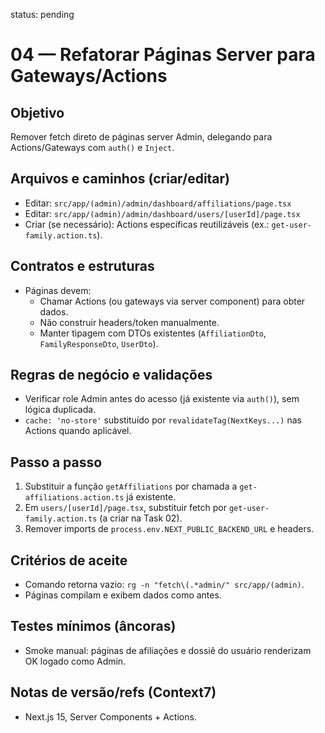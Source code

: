 status: pending

# 04 — Refatorar Páginas Server para Gateways/Actions

## Objetivo

Remover fetch direto de páginas server Admin, delegando para Actions/Gateways com `auth()` e `Inject`.

## Arquivos e caminhos (criar/editar)

- Editar: `src/app/(admin)/admin/dashboard/affiliations/page.tsx`
- Editar: `src/app/(admin)/admin/dashboard/users/[userId]/page.tsx`
- Criar (se necessário): Actions específicas reutilizáveis (ex.: `get-user-family.action.ts`).

## Contratos e estruturas

- Páginas devem:
  - Chamar Actions (ou gateways via server component) para obter dados.
  - Não construir headers/token manualmente.
  - Manter tipagem com DTOs existentes (`AffiliationDto`, `FamilyResponseDto`, `UserDto`).

## Regras de negócio e validações

- Verificar role Admin antes do acesso (já existente via `auth()`), sem lógica duplicada.
- `cache: 'no-store'` substituído por `revalidateTag(NextKeys...)` nas Actions quando aplicável.

## Passo a passo

1. Substituir a função `getAffiliations` por chamada a `get-affiliations.action.ts` já existente.
2. Em `users/[userId]/page.tsx`, substituir fetch por `get-user-family.action.ts` (a criar na Task 02).
3. Remover imports de `process.env.NEXT_PUBLIC_BACKEND_URL` e headers.

## Critérios de aceite

- Comando retorna vazio: `rg -n "fetch\(.*admin/" src/app/(admin)`.
- Páginas compilam e exibem dados como antes.

## Testes mínimos (âncoras)

- Smoke manual: páginas de afiliações e dossiê do usuário renderizam OK logado como Admin.

## Notas de versão/refs (Context7)

- Next.js 15, Server Components + Actions.

